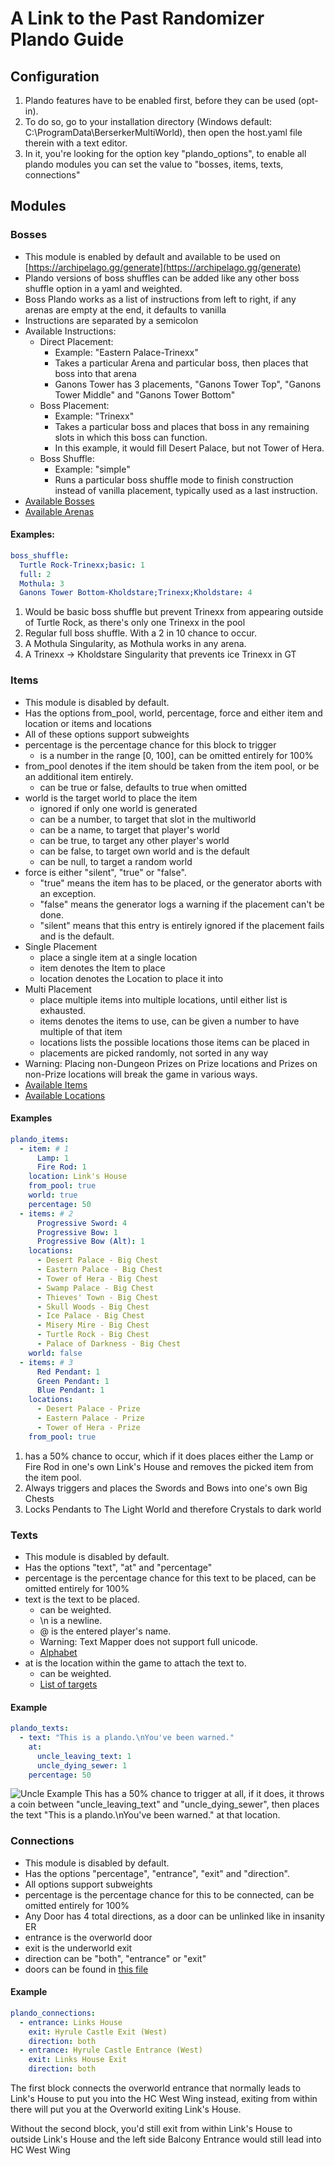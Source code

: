 # A Link to the Past Randomizer Plando Guide

## Configuration
1. Plando features have to be enabled first, before they can be used (opt-in).
2. To do so, go to your installation directory (Windows default: C:\ProgramData\BerserkerMultiWorld), 
   then open the host.yaml file therein with a text editor.
3. In it, you're looking for the option key "plando_options", 
   to enable all plando modules you can set the value to "bosses, items, texts, connections"

## Modules

### Bosses

- This module is enabled by default and available to be used on 
  [https://archipelago.gg/generate](https://archipelago.gg/generate)
- Plando versions of boss shuffles can be added like any other boss shuffle option in a yaml and weighted.
- Boss Plando works as a list of instructions from left to right, if any arenas are empty at the end, 
  it defaults to vanilla
- Instructions are separated by a semicolon
- Available Instructions:
    -  Direct Placement:
        - Example: "Eastern Palace-Trinexx"
        - Takes a particular Arena and particular boss, then places that boss into that arena
        - Ganons Tower has 3 placements, "Ganons Tower Top", "Ganons Tower Middle" and "Ganons Tower Bottom"
    - Boss Placement:
        - Example: "Trinexx"
        - Takes a particular boss and places that boss in any remaining slots in which this boss can function.
        - In this example, it would fill Desert Palace, but not Tower of Hera.
    - Boss Shuffle:
        - Example: "simple"
        - Runs a particular boss shuffle mode to finish construction instead of vanilla placement, typically used as a last instruction.
- [Available Bosses](https://github.com/Berserker66/MultiWorld-Utilities/blob/65fa39df95c90c9b66141aee8b16b7e560d00819/Bosses.py#L135)
- [Available Arenas](https://github.com/Berserker66/MultiWorld-Utilities/blob/65fa39df95c90c9b66141aee8b16b7e560d00819/Bosses.py#L186)

#### Examples:
```yaml
boss_shuffle:
  Turtle Rock-Trinexx;basic: 1
  full: 2
  Mothula: 3
  Ganons Tower Bottom-Kholdstare;Trinexx;Kholdstare: 4
```
1. Would be basic boss shuffle but prevent Trinexx from appearing outside of Turtle Rock, 
   as there's only one Trinexx in the pool
2. Regular full boss shuffle. With a 2 in 10 chance to occur.
3. A Mothula Singularity, as Mothula works in any arena.
4. A Trinexx -> Kholdstare Singularity that prevents ice Trinexx in GT


### Items
- This module is disabled by default.
- Has the options from_pool, world, percentage, force and either item and location or items and locations
- All of these options support subweights
- percentage is the percentage chance for this block to trigger
    - is a number in the range [0, 100], can be omitted entirely for 100%
- from_pool denotes if the item should be taken from the item pool, or be an additional item entirely.
    - can be true or false, defaults to true when omitted
- world is the target world to place the item
    - ignored if only one world is generated
    - can be a number, to target that slot in the multiworld
    - can be a name, to target that player's world
    - can be true, to target any other player's world
    - can be false, to target own world and is the default
    - can be null, to target a random world
- force is either "silent", "true" or "false".
    - "true" means the item has to be placed, or the generator aborts with an exception.
    - "false" means the generator logs a warning if the placement can't be done.
    - "silent" means that this entry is entirely ignored if the placement fails and is the default.
- Single Placement
    - place a single item at a single location
    - item denotes the Item to place
    - location denotes the Location to place it into
- Multi Placement
    - place multiple items into multiple locations, until either list is exhausted.
    - items denotes the items to use, can be given a number to have multiple of that item
    - locations lists the possible locations those items can be placed in
    - placements are picked randomly, not sorted in any way
- Warning: Placing non-Dungeon Prizes on Prize locations and 
  Prizes on non-Prize locations will break the game in various ways.
- [Available Items](https://github.com/Berserker66/MultiWorld-Utilities/blob/3b5ba161dea223b96e9b1fc890e03469d9c6eb59/Items.py#L26)
- [Available Locations](https://github.com/Berserker66/MultiWorld-Utilities/blob/3b5ba161dea223b96e9b1fc890e03469d9c6eb59/Regions.py#L418)

#### Examples
```yaml
plando_items:
  - item: # 1
      Lamp: 1
      Fire Rod: 1
    location: Link's House
    from_pool: true
    world: true
    percentage: 50
  - items: # 2
      Progressive Sword: 4
      Progressive Bow: 1
      Progressive Bow (Alt): 1
    locations:
      - Desert Palace - Big Chest
      - Eastern Palace - Big Chest
      - Tower of Hera - Big Chest
      - Swamp Palace - Big Chest
      - Thieves' Town - Big Chest
      - Skull Woods - Big Chest
      - Ice Palace - Big Chest
      - Misery Mire - Big Chest
      - Turtle Rock - Big Chest
      - Palace of Darkness - Big Chest
    world: false
  - items: # 3
      Red Pendant: 1
      Green Pendant: 1
      Blue Pendant: 1
    locations:
      - Desert Palace - Prize
      - Eastern Palace - Prize
      - Tower of Hera - Prize
    from_pool: true
```

1. has a 50% chance to occur, which if it does places either the Lamp or Fire Rod in one's own 
Link's House and removes the picked item from the item pool.
2. Always triggers and places the Swords and Bows into one's own Big Chests
3. Locks Pendants to The Light World and therefore Crystals to dark world

### Texts
- This module is disabled by default.
- Has the options "text", "at" and "percentage"
- percentage is the percentage chance for this text to be placed, can be omitted entirely for 100%
- text is the text to be placed.
    - can be weighted.
    - \n is a newline. 
    - @ is the entered player's name.
    - Warning: Text Mapper does not support full unicode.
    - [Alphabet](https://github.com/Berserker66/MultiWorld-Utilities/blob/65fa39df95c90c9b66141aee8b16b7e560d00819/Text.py#L756)
- at is the location within the game to attach the text to.
    - can be weighted.
    - [List of targets](https://github.com/Berserker66/MultiWorld-Utilities/blob/65fa39df95c90c9b66141aee8b16b7e560d00819/Text.py#L1498)
   
#### Example
```yaml
plando_texts:
  - text: "This is a plando.\nYou've been warned."
    at:
      uncle_leaving_text: 1
      uncle_dying_sewer: 1
    percentage: 50
```
![Uncle Example](https://cdn.discordapp.com/attachments/731214280439103580/794953870903083058/unknown.png)
This has a 50% chance to trigger at all, if it does, 
it throws a coin between "uncle_leaving_text" and "uncle_dying_sewer", then places the text 
"This is a plando.\nYou've been warned." at that location.

### Connections
- This module is disabled by default.
- Has the options "percentage", "entrance", "exit" and "direction".
- All options support subweights
- percentage is the percentage chance for this to be connected, can be omitted entirely for 100%
- Any Door has 4 total directions, as a door can be unlinked like in insanity ER
- entrance is the overworld door
- exit is the underworld exit
- direction can be "both", "entrance" or "exit"
- doors can be found in [this file](https://github.com/Berserker66/MultiWorld-Utilities/blob/main/EntranceShuffle.py)


#### Example
```yaml
plando_connections:
  - entrance: Links House
    exit: Hyrule Castle Exit (West)
    direction: both
  - entrance: Hyrule Castle Entrance (West)
    exit: Links House Exit
    direction: both
```

The first block connects the overworld entrance that normally leads to Link's House
to put you into the HC West Wing instead, exiting from within there will put you at the Overworld exiting Link's House.

Without the second block, you'd still exit from within Link's House to outside Link's House and the left side 
Balcony Entrance would still lead into HC West Wing